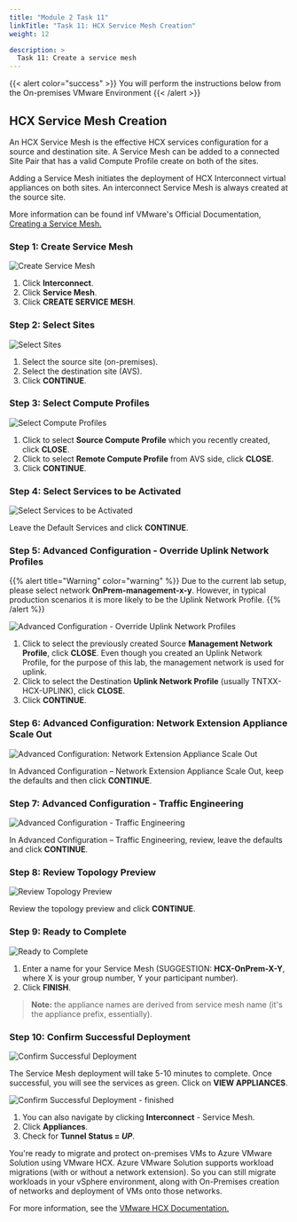 ```yaml
---
title: "Module 2 Task 11"
linkTitle: "Task 11: HCX Service Mesh Creation"
weight: 12

description: >
  Task 11: Create a service mesh
---
```


{{< alert color="success" >}}
You will perform the instructions below from the On-premises VMware Environment
{{< /alert >}}

## **HCX Service Mesh Creation**

An HCX Service Mesh is the effective HCX services configuration for a source and destination site. A Service Mesh can be added to a connected Site Pair that has a valid Compute Profile create on both of the sites.

Adding a Service Mesh initiates the deployment of HCX Interconnect virtual appliances on both sites. An interconnect Service Mesh is always created at the source site. 

More information can be found inf VMware's Official Documentation, [Creating a Service Mesh.](https://docs.vmware.com/en/VMware-HCX/4.3/hcx-user-guide/GUID-46AED982-8ED2-4CB1-807E-FEFD18FAC0DD.html)

### Step 1: Create Service Mesh

![Create Service Mesh](Mod2Task11Pic1.png)

1. Click **Interconnect**.
2. Click **Service Mesh**.
3. Click **CREATE SERVICE MESH**.

### Step 2: Select Sites

![Select Sites](Mod2Task11Pic2.png)

1. Select the source site (on-premises).
2. Select the destination site (AVS).
3. Click **CONTINUE**.

### Step 3: Select Compute Profiles

![Select Compute Profiles](Mod2Task11Pic3.png)

1. Click to select **Source Compute Profile** which you recently created, click **CLOSE**.
2. Click to select **Remote Compute Profile** from AVS side, click **CLOSE**.
3. Click **CONTINUE**.

### Step 4: Select Services to be Activated

![Select Services to be Activated](Mod2Task11Pic4.png)

Leave the Default Services and click **CONTINUE**.

### Step 5: Advanced Configuration - Override Uplink Network Profiles

{{% alert title="Warning" color="warning" %}}
Due to the current lab setup, please select network **OnPrem-management-x-y**. However, in typical production scenarios it is more likely to be the Uplink Network Profile.
{{% /alert %}}

![Advanced Configuration - Override Uplink Network Profiles](Mod2Task11Pic5.png)

1. Click to select the previously created Source **Management Network Profile**, click **CLOSE**. Even though you created an Uplink Network Profile, for the purpose of this lab, the management network is used for uplink.
2. Click to select the Destination **Uplink Network Profile** (usually TNTXX-HCX-UPLINK), click **CLOSE**.
3. Click **CONTINUE**.

### Step 6: Advanced Configuration: Network Extension Appliance Scale Out

![Advanced Configuration: Network Extension Appliance Scale Out](Mod2Task11Pic6.png)

In Advanced Configuration – Network Extension Appliance Scale Out, keep the defaults and then click **CONTINUE**.

### Step 7: Advanced Configuration - Traffic Engineering

![Advanced Configuration - Traffic Engineering](Mod2Task11Pic7.png)

In Advanced Configuration – Traffic Engineering, review, leave the defaults and click **CONTINUE**.

### Step 8: Review Topology Preview

![Review Topology Preview](Mod2Task11Pic8.png)

Review the topology preview and click **CONTINUE**.

### Step 9: Ready to Complete

![Ready to Complete](Mod2Task11Pic9.png)

1. Enter a name for your Service Mesh (SUGGESTION: **HCX-OnPrem-X-Y**, where X is your group number, Y your participant number).
2. Click **FINISH**.

> **Note:** the appliance names are derived from service mesh name (it's the appliance prefix, essentially).

### Step 10: Confirm Successful Deployment

![Confirm Successful Deployment](Mod2Task11Pic10.png)

The Service Mesh deployment will take 5-10 minutes to complete. Once successful, you will see the services as green. Click on **VIEW APPLIANCES**.

![Confirm Successful Deployment - finished](Mod2Task11Pic11.png)

1. You can also navigate by clicking **Interconnect** - Service Mesh.
2. Click **Appliances**.
3. Check for **Tunnel Status = *UP***.

You're ready to migrate and protect on-premises VMs to Azure VMware Solution using VMware HCX. Azure VMware Solution supports workload migrations (with or without a network extension). So you can still migrate workloads in your vSphere environment, along with On-Premises creation of networks and deployment of VMs onto those networks.

For more information, see the [VMware HCX Documentation.](https://docs.vmware.com/en/VMware-HCX/index.html)
